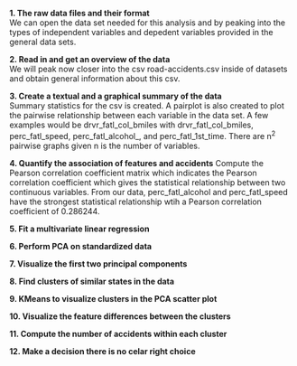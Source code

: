 **1. The raw data files and their format**  
We can open the data set needed for this analysis and by peaking into the types of independent variables and depedent variables provided in the general data sets. 

**2. Read in and get an overview of the data**  
We will peak now closer into the csv road-accidents.csv inside of datasets and obtain general information about this csv.

**3. Create a textual and a graphical summary of the data**  
Summary statistics for the csv is created. A pairplot is also created to  plot the pairwise relationship between each variable in the data set. A few examples would be drvr_fatl_col_bmiles with drvr_fatl_col_bmiles, perc_fatl_speed, perc_fatl_alcohol_, and perc_fatl_1st_time. There are n<sup>2</sup> pairwise graphs given n is the number of variables.

**4. Quantify the association of features and accidents**
Compute the Pearson correlation coefficient matrix which indicates the Pearson correlation coefficient which gives the statistical relationship between two continuous variables. From our data, perc_fatl_alcohol and perc_fatl_speed have the strongest statistical relationship wtih a Pearson correlation coefficient of 0.286244.

**5. Fit a multivariate linear regression**

**6. Perform PCA on standardized data**  

**7. Visualize the first two principal components**

**8. Find clusters of similar states in the data**  

**9. KMeans to visualize clusters in the PCA scatter plot**  

**10. Visualize the feature differences between the clusters**  

**11. Compute the number of accidents within each cluster**  

**12. Make a decision there is no celar right choice**  
